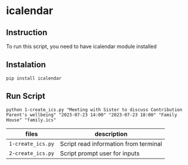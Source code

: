 # icalendar

## Instruction

To run this script, you need to have icalendar module installed

## Instalation

```
pip install icalendar
```

## Run Script

```
python 1-create_ics.py "Meeting with Sister to discuss Contribution Parent's wellbeing" "2023-07-23 14:00" "2023-07-23 18:00" "Family House" "family.ics"
```

| files             | description                           |
| ----------------- | ------------------------------------- |
| `1-create_ics.py` | Script read information from terminal |
| `2-create_ics.py` | Script prompt user for inputs         |
